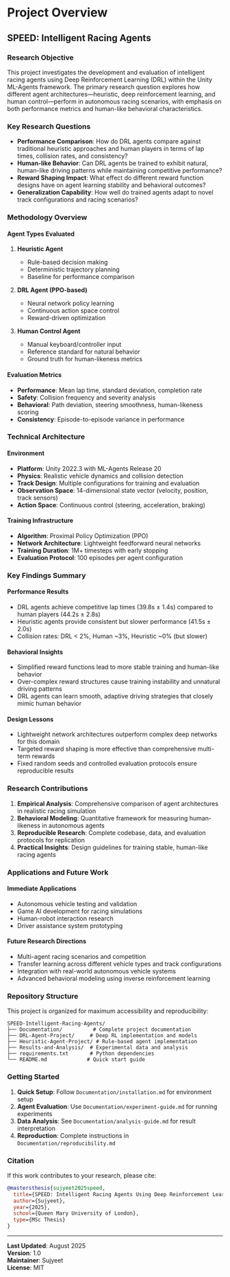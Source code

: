 # Project Overview

## SPEED: Intelligent Racing Agents

### Research Objective

This project investigates the development and evaluation of intelligent racing agents using Deep Reinforcement Learning (DRL) within the Unity ML-Agents framework. The primary research question explores how different agent architectures—heuristic, deep reinforcement learning, and human control—perform in autonomous racing scenarios, with emphasis on both performance metrics and human-like behavioral characteristics.

### Key Research Questions

- **Performance Comparison**: How do DRL agents compare against traditional heuristic approaches and human players in terms of lap times, collision rates, and consistency?
- **Human-like Behavior**: Can DRL agents be trained to exhibit natural, human-like driving patterns while maintaining competitive performance?
- **Reward Shaping Impact**: What effect do different reward function designs have on agent learning stability and behavioral outcomes?
- **Generalization Capability**: How well do trained agents adapt to novel track configurations and racing scenarios?

### Methodology Overview

#### Agent Types Evaluated

1. **Heuristic Agent**
   - Rule-based decision making
   - Deterministic trajectory planning
   - Baseline for performance comparison

2. **DRL Agent (PPO-based)**
   - Neural network policy learning
   - Continuous action space control
   - Reward-driven optimization

3. **Human Control Agent**
   - Manual keyboard/controller input
   - Reference standard for natural behavior
   - Ground truth for human-likeness metrics

#### Evaluation Metrics

- **Performance**: Mean lap time, standard deviation, completion rate
- **Safety**: Collision frequency and severity analysis
- **Behavioral**: Path deviation, steering smoothness, human-likeness scoring
- **Consistency**: Episode-to-episode variance in performance

### Technical Architecture

#### Environment
- **Platform**: Unity 2022.3 with ML-Agents Release 20
- **Physics**: Realistic vehicle dynamics and collision detection
- **Track Design**: Multiple configurations for training and evaluation
- **Observation Space**: 14-dimensional state vector (velocity, position, track sensors)
- **Action Space**: Continuous control (steering, acceleration, braking)

#### Training Infrastructure
- **Algorithm**: Proximal Policy Optimization (PPO)
- **Network Architecture**: Lightweight feedforward neural networks
- **Training Duration**: 1M+ timesteps with early stopping
- **Evaluation Protocol**: 100 episodes per agent configuration

### Key Findings Summary

#### Performance Results
- DRL agents achieve competitive lap times (39.8s ± 1.4s) compared to human players (44.2s ± 2.8s)
- Heuristic agents provide consistent but slower performance (41.5s ± 2.0s)
- Collision rates: DRL < 2%, Human ~3%, Heuristic ~0% (but slower)

#### Behavioral Insights
- Simplified reward functions lead to more stable training and human-like behavior
- Over-complex reward structures cause training instability and unnatural driving patterns
- DRL agents can learn smooth, adaptive driving strategies that closely mimic human behavior

#### Design Lessons
- Lightweight network architectures outperform complex deep networks for this domain
- Targeted reward shaping is more effective than comprehensive multi-term rewards
- Fixed random seeds and controlled evaluation protocols ensure reproducible results

### Research Contributions

1. **Empirical Analysis**: Comprehensive comparison of agent architectures in realistic racing simulation
2. **Behavioral Modeling**: Quantitative framework for measuring human-likeness in autonomous agents
3. **Reproducible Research**: Complete codebase, data, and evaluation protocols for replication
4. **Practical Insights**: Design guidelines for training stable, human-like racing agents

### Applications and Future Work

#### Immediate Applications
- Autonomous vehicle testing and validation
- Game AI development for racing simulations
- Human-robot interaction research
- Driver assistance system prototyping

#### Future Research Directions
- Multi-agent racing scenarios and competition
- Transfer learning across different vehicle types and track configurations
- Integration with real-world autonomous vehicle systems
- Advanced behavioral modeling using inverse reinforcement learning

### Repository Structure

This project is organized for maximum accessibility and reproducibility:

```
SPEED-Intelligent-Racing-Agents/
├── Documentation/          # Complete project documentation
├── DRL-Agent-Project/     # Deep RL implementation and models
├── Heuristic-Agent-Project/ # Rule-based agent implementation
├── Results-and-Analysis/  # Experimental data and analysis
├── requirements.txt       # Python dependencies
└── README.md             # Quick start guide
```

### Getting Started

1. **Quick Setup**: Follow `Documentation/installation.md` for environment setup
2. **Agent Evaluation**: Use `Documentation/experiment-guide.md` for running experiments
3. **Data Analysis**: See `Documentation/analysis-guide.md` for result interpretation
4. **Reproduction**: Complete instructions in `Documentation/reproducibility.md`

### Citation

If this work contributes to your research, please cite:

```bibtex
@mastersthesis{sujyeet2025speed,
  title={SPEED: Intelligent Racing Agents Using Deep Reinforcement Learning and Unity ML-Agents},
  author={Sujyeet},
  year={2025},
  school={Queen Mary University of London},
  type={MSc Thesis}
}
```

---

**Last Updated**: August 2025  
**Version**: 1.0  
**Maintainer**: Sujyeet  
**License**: MIT
